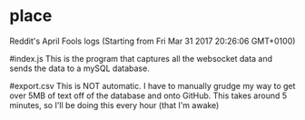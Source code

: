 # place
Reddit's April Fools logs (Starting from Fri Mar 31 2017 20:26:06 GMT+0100)

#index.js
This is the program that captures all the websocket data and sends the data to a mySQL database.

#export.csv
This is NOT automatic. I have to manually grudge my way to get over 5MB of text off of the database and onto GitHub. This takes around 5 minutes, so I'll be doing this every hour (that I'm awake)
